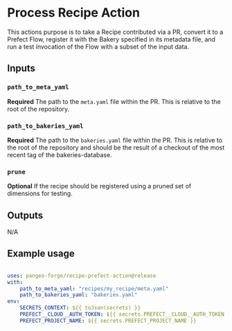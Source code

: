 # Process Recipe Action

This actions purpose is to take a Recipe contributed via a PR, convert it to a Prefect Flow, register it with the Bakery specified in its metadata file, and run a test invocation of the Flow with a subset of the input data.

## Inputs

### `path_to_meta_yaml`

**Required** The path to the `meta.yaml` file within the PR. This is relative to the root of the repository.

### `path_to_bakeries_yaml`

**Required** The path to the `bakeries.yaml` file within the PR. This is relative to the root of the repository and should be the result of a checkout of the most recent tag of the bakeries-database.


### `prune`

**Optional** If the recipe should be registered using a pruned set of dimensions for testing.

## Outputs

N/A

## Example usage

```yaml

uses: pangeo-forge/recipe-prefect-action@release
with:
    path_to_meta_yaml: "recipes/my_recipe/meta.yaml"
    path_to_bakeries_yaml: "bakeries.yaml"
env:
    SECRETS_CONTEXT: ${{ toJson(secrets) }}
    PREFECT__CLOUD__AUTH_TOKEN: ${{ secrets.PREFECT__CLOUD__AUTH_TOKEN }}
    PREFECT_PROJECT_NAME: ${{ secrets.PREFECT_PROJECT_NAME }}
```
